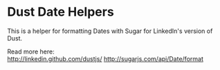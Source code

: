 # Dust Date Helpers


This is a helper for formatting Dates with Sugar for LinkedIn's version of Dust.

Read more here:  
<http://linkedin.github.com/dustjs/>
<http://sugarjs.com/api/Date/format>
